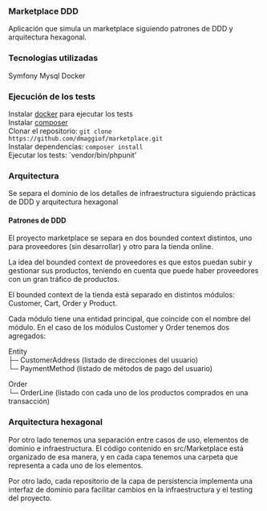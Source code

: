 ### Marketplace DDD

Aplicación que simula un marketplace siguiendo patrones de DDD y arquitectura hexagonal.

### Tecnologías utilizadas
Symfony
Mysql
Docker

### Ejecución de los tests

Instalar [docker](https://docs.docker.com/compose/gettingstarted/) para ejecutar los tests  
Instalar [composer](https://getcomposer.org/download/)  
Clonar el repositorio: `git clone https://github.com/dmaggiof/marketplace.git`  
Instalar dependencias: `composer install`  
Ejecutar los tests: `vendor/bin/phpunit'

### Arquitectura

Se separa el dominio de los detalles de infraestructura siguiendo prácticas de DDD y arquitectura hexagonal

#### Patrones de DDD

El proyecto marketplace se separa en dos bounded context distintos, uno para proveedores (sin desarrollar) y otro para la tienda online. 

La idea del bounded context de proveedores es que estos puedan subir y gestionar sus productos, teniendo en cuenta
que puede haber proveedores con un gran tráfico de productos.

El bounded context de la tienda está separado en distintos módulos: Customer, Cart, Order y Product.

Cada módulo tiene una entidad principal, que coincide con el nombre del módulo. En el caso de los módulos Customer y Order tenemos dos agregados:

Entity                   
├─ CustomerAddress (listado de direcciones del usuario)  
└─ PaymentMethod (listado de métodos de pago del usuario)     

Order                   
└─ OrderLine (listado con cada uno de los productos comprados en una transacción)  

### Arquitectura hexagonal

Por otro lado tenemos una separación entre casos de uso, elementos de dominio e infraestructura. El código contenido en src/Marketplace
está organizado de esa manera, y en cada capa tenemos una carpeta que representa a cada uno de los elementos.

Por otro lado, cada repositorio de la capa de persistencia implementa una interfaz de dominio para facilitar cambios en la infraestructura y el testing del proyecto.








